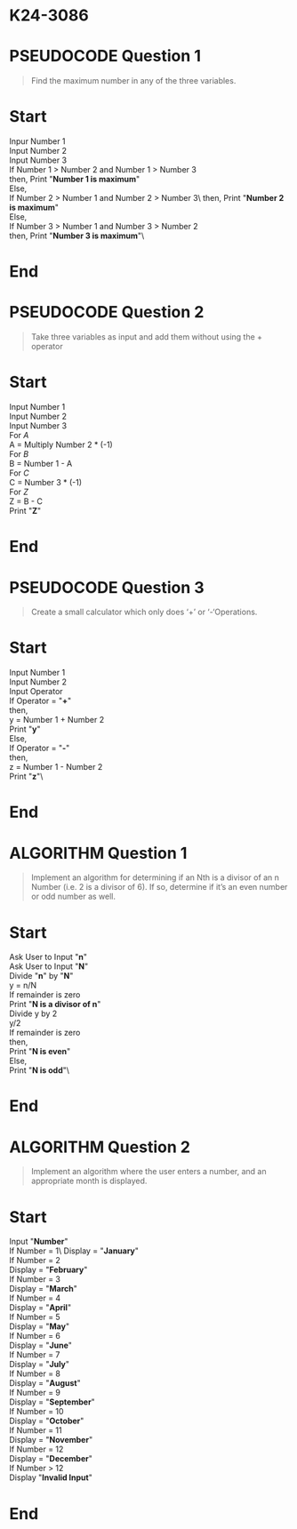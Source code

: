 # K24-3086
# PSEUDOCODE Question 1
> Find the maximum number in any of the three variables.
# Start 
Inpur Number 1\
Input Number 2\
Input Number 3\
If Number 1 > Number 2 and Number 1 > Number 3\
then, Print "**Number 1 is maximum**"\
Else,\
If Number 2 > Number 1 and Number 2 > Number 3\ 
then, Print "**Number 2 is maximum**"\
Else,\
If Number 3 > Number 1 and Number 3 > Number 2\
then, Print "**Number 3 is maximum**"\
# End

# PSEUDOCODE Question 2
> Take three variables as input and add them without using the + operator 
# Start
Input Number 1\
Input Number 2\
Input Number 3\
For *A*\
A = Multiply Number 2 * (-1)\
For *B*\
B = Number 1 - A\
For *C*\
C = Number 3 * (-1)\
For *Z*\
Z = B - C\
Print "**Z**"
# End

# PSEUDOCODE Question 3
> Create a small calculator which only does ‘+’ or ‘-‘Operations.
# Start
Input Number 1\
Input Number 2\
Input Operator\
If Operator = "**+**"\
then,\
y = Number 1 + Number 2\
Print "**y**"\
Else,\
If Operator = "**-**"\
then,\
z = Number 1 - Number 2\
Print "**z**"\
# End

# ALGORITHM Question 1
> Implement an algorithm for determining if an Nth is a divisor of an n Number (i.e. 2 is a divisor of 6). If so, determine if it’s an even number or odd number as well.
# Start
Ask User to Input "**n**"\
Ask User to Input "**N**"\
Divide "**n**" by "**N**"\
y = n/N\
If remainder is zero\
Print "**N is a divisor of n**"\
Divide y by 2\
y/2\
If remainder is zero\
then,\
Print "**N is even**"\
Else,\
Print "**N is odd**"\
# End

# ALGORITHM Question 2
> Implement an algorithm where the user enters a number, and an appropriate month is displayed.
# Start
Input "**Number**"\
If Number = 1\ 
Display = "**January**"\
If Number = 2\
Display = "**February**"\
If Number = 3\
Display = "**March**"\
If Number = 4\
Display = "**April**"\
If Number = 5\
Display = "**May**"\
If Number = 6\
Display = "**June**"\
If Number = 7\
Display = "**July**"\
If Number = 8\
Display = "**August**"\
If Number = 9\
Display = "**September**"\
If Number = 10\
Display = "**October**"\
If Number = 11\
Display = "**November**"\
If Number = 12\
Display = "**December**"\
If Number > 12\
Display "**Invalid Input**"
# End
